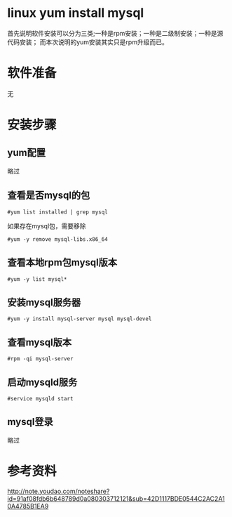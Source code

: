 ﻿linux yum install mysql
======
首先说明软件安装可以分为三类;一种是rpm安装；一种是二级制安装；一种是源代码安装；
而本次说明的yum安装其实只是rpm升级而已。

# 软件准备

无

# 安装步骤

## yum配置

略过

## 查看是否mysql的包

	#yum list installed | grep mysql

如果存在mysql包，需要移除

	#yum -y remove mysql-libs.x86_64
	
## 查看本地rpm包mysql版本

	#yum -y list mysql*
	
## 安装mysql服务器

	#yum -y install mysql-server mysql mysql-devel

## 查看mysql版本

	#rpm -qi mysql-server
	
## 启动mysqld服务

	#service mysqld start
	
## mysql登录

略过
	

# 参考资料
http://note.youdao.com/noteshare?id=91af08fdb6b648789d0a080303712121&sub=42D1117BDE0544C2AC2A10A4785B1EA9